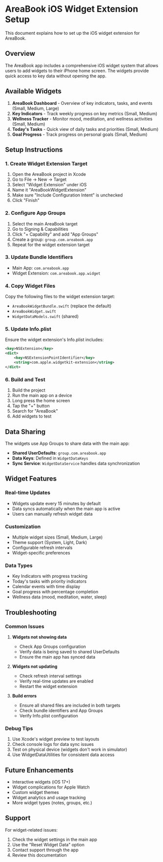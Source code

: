 # AreaBook iOS Widget Extension Setup

This document explains how to set up the iOS widget extension for AreaBook.

## Overview

The AreaBook app includes a comprehensive iOS widget system that allows users to add widgets to their iPhone home screen. The widgets provide quick access to key data without opening the app.

## Available Widgets

1. **AreaBook Dashboard** - Overview of key indicators, tasks, and events (Small, Medium, Large)
2. **Key Indicators** - Track weekly progress on key metrics (Small, Medium)
3. **Wellness Tracker** - Monitor mood, meditation, and wellness activities (Small, Medium)
4. **Today's Tasks** - Quick view of daily tasks and priorities (Small, Medium)
5. **Goal Progress** - Track progress on personal goals (Small, Medium)

## Setup Instructions

### 1. Create Widget Extension Target

1. Open the AreaBook project in Xcode
2. Go to File → New → Target
3. Select "Widget Extension" under iOS
4. Name it "AreaBookWidgetExtension"
5. Make sure "Include Configuration Intent" is unchecked
6. Click "Finish"

### 2. Configure App Groups

1. Select the main AreaBook target
2. Go to Signing & Capabilities
3. Click "+ Capability" and add "App Groups"
4. Create a group: `group.com.areabook.app`
5. Repeat for the widget extension target

### 3. Update Bundle Identifiers

- Main App: `com.areabook.app`
- Widget Extension: `com.areabook.app.widget`

### 4. Copy Widget Files

Copy the following files to the widget extension target:
- `AreaBookWidgetBundle.swift` (replace the default)
- `AreaBookWidget.swift`
- `WidgetDataModels.swift` (shared)

### 5. Update Info.plist

Ensure the widget extension's Info.plist includes:
```xml
<key>NSExtension</key>
<dict>
    <key>NSExtensionPointIdentifier</key>
    <string>com.apple.widgetkit-extension</string>
</dict>
```

### 6. Build and Test

1. Build the project
2. Run the main app on a device
3. Long press the home screen
4. Tap the "+" button
5. Search for "AreaBook"
6. Add widgets to test

## Data Sharing

The widgets use App Groups to share data with the main app:

- **Shared UserDefaults**: `group.com.areabook.app`
- **Data Keys**: Defined in `WidgetDataKeys`
- **Sync Service**: `WidgetDataService` handles data synchronization

## Widget Features

### Real-time Updates
- Widgets update every 15 minutes by default
- Data syncs automatically when the main app is active
- Users can manually refresh widget data

### Customization
- Multiple widget sizes (Small, Medium, Large)
- Theme support (System, Light, Dark)
- Configurable refresh intervals
- Widget-specific preferences

### Data Types
- Key Indicators with progress tracking
- Today's tasks with priority indicators
- Calendar events with time display
- Goal progress with percentage completion
- Wellness data (mood, meditation, water, sleep)

## Troubleshooting

### Common Issues

1. **Widgets not showing data**
   - Check App Groups configuration
   - Verify data is being saved to shared UserDefaults
   - Ensure the main app has synced data

2. **Widgets not updating**
   - Check refresh interval settings
   - Verify real-time updates are enabled
   - Restart the widget extension

3. **Build errors**
   - Ensure all shared files are included in both targets
   - Check bundle identifiers and App Groups
   - Verify Info.plist configuration

### Debug Tips

1. Use Xcode's widget preview to test layouts
2. Check console logs for data sync issues
3. Test on physical device (widgets don't work in simulator)
4. Use WidgetDataUtilities for consistent data access

## Future Enhancements

- Interactive widgets (iOS 17+)
- Widget complications for Apple Watch
- Custom widget themes
- Widget analytics and usage tracking
- More widget types (notes, groups, etc.)

## Support

For widget-related issues:
1. Check the widget settings in the main app
2. Use the "Reset Widget Data" option
3. Contact support through the app
4. Review this documentation 